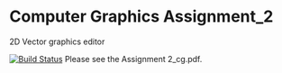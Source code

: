 # Computer Graphics Assignment_2
2D Vector graphics editor

[![Build Status](https://travis-ci.com/NYUGraphics/assignment2-zoey110.svg?token=qfTY3nTGB1yQe2HmVsCg&branch=master)](https://travis-ci.com/NYUGraphics/assignment2-zoey110)
Please see the Assignment 2_cg.pdf.

